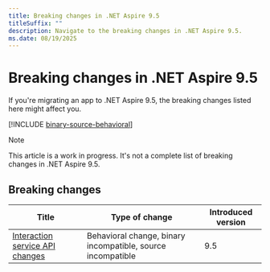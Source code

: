 ```yaml
---
title: Breaking changes in .NET Aspire 9.5
titleSuffix: ""
description: Navigate to the breaking changes in .NET Aspire 9.5.
ms.date: 08/19/2025
---
```


# Breaking changes in .NET Aspire 9.5

If you're migrating an app to .NET Aspire 9.5, the breaking changes listed here might affect you.

[!INCLUDE [binary-source-behavioral](../includes/binary-source-behavioral.md)]

> [!NOTE]
> This article is a work in progress. It's not a complete list of breaking changes in .NET Aspire 9.5.

## Breaking changes

| Title | Type of change | Introduced version |
|--|--|--|
| [Interaction service API changes](interaction-service-api-changes.md) | Behavioral change, binary incompatible, source incompatible | 9.5 |
